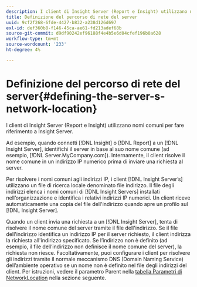 ```yaml
---
description: I client di Insight Server (Report e Insight) utilizzano nomi comuni per fare riferimento a Insight Server.
title: Definizione del percorso di rete del server
uuid: 9cf2f268-6fde-4427-b832-a238d126d697
exl-id: def360b8-f146-45ca-ae61-fd213adef68b
source-git-commit: d9df90242ef96188f4e4b5e6d04cfef196b0a628
workflow-type: tm+mt
source-wordcount: '233'
ht-degree: 4%

---
```


# Definizione del percorso di rete del server{#defining-the-server-s-network-location}

I client di Insight Server (Report e Insight) utilizzano nomi comuni per fare riferimento a Insight Server.

Ad esempio, quando connetti [!DNL Insight] o [!DNL Report] a un [!DNL Insight Server], identifichi il server in base al suo nome comune (ad esempio, [!DNL Server.MyCompany.com]). Internamente, il client risolve il nome comune in un indirizzo IP numerico prima di inviare una richiesta al server.

Per risolvere i nomi comuni agli indirizzi IP, i client [!DNL Insight Server’s] utilizzano un file di ricerca locale denominato file indirizzo. Il file degli indirizzi elenca i nomi comuni di [!DNL Insight Servers] installati nell’organizzazione e identifica i relativi indirizzi IP numerici. Un client riceve automaticamente una copia del file dell&#39;indirizzo quando apre un profilo sul [!DNL Insight Server].

Quando un client invia una richiesta a un [!DNL Insight Server], tenta di risolvere il nome comune del server tramite il file dell&#39;indirizzo. Se il file dell&#39;indirizzo identifica un indirizzo IP per il server richiesto, il client indirizza la richiesta all&#39;indirizzo specificato. Se l’indirizzo non è definito (ad esempio, il file dell’indirizzo non definisce il nome comune del server), la richiesta non riesce. Facoltativamente, puoi configurare i client per risolvere gli indirizzi tramite il normale meccanismo DNS (Domain Naming Service) dell’ambiente operativo se un nome non è definito nel file degli indirizzi del client. Per istruzioni, vedere il parametro Parent nella [tabella Parametri di NetworkLocation](../../../../../home/c-inst-svr/c-install-ins-svr/t-install-proc-inst-svr-dpu/c-svrs-ntwk-loc/c-ntwk-loc.md#concept-18587827cbd24805801caa86bc816e05) nella sezione seguente.
